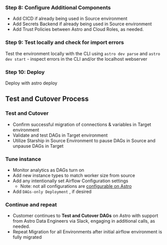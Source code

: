 ### Step 8: Configure Additional Components
- Add CICD if already being used in Source environment
- Add Secrets Backend if already being used in Source environment
- Add Trust Policies between Astro and Cloud Roles, as needed.

### Step 9: Test locally and check for import errors
Test the environment locally with the CLI using `astro dev parse`  and `astro dev start` - inspect errors in the CLI and/or the localhost webserver

### Step 10: Deploy
Deploy with astro deploy 

## Test and Cutover Process
### Test and Cutover
- Confirm successful migration of connections & variables in Target environment
- Validate and test DAGs in Target environment
- Utilize Starship in Source Environment to pause DAGs in Source and unpause DAGs in Target
### **Tune instance**
- Monitor analytics as DAGs turn on
- Add new instance types to match worker size from source
- Add any intentionally set Airflow Configuration settings
    - Note: not all configurations are [configurable on Astro](https://docs.astronomer.io/astro/platform-variables)
- Add `DAGs-only Deployment` , if desired
### Continue and repeat
- Customer continues to **Test and Cutover DAGs** on Astro with support from Astro Data Engineers via Slack, engaging in additional calls, as needed.
- Repeat Migration for all Environments after initial airflow environment is fully migrated